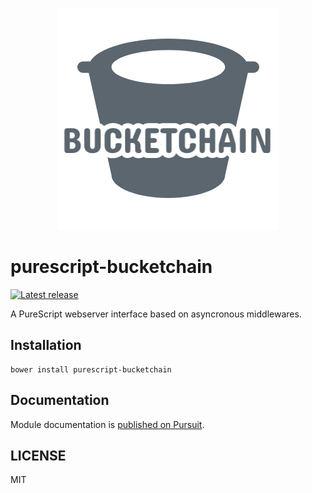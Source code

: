<p align="center">
  <img src="logo.png?raw=true" alt="Bucketchain"/>
</p>

# purescript-bucketchain

[![Latest release](http://img.shields.io/github/release/oreshinya/purescript-bucketchain.svg)](https://github.com/oreshinya/purescript-bucketchain/releases)

A PureScript webserver interface based on asyncronous middlewares.

## Installation

```
bower install purescript-bucketchain
```

## Documentation

Module documentation is [published on Pursuit](http://pursuit.purescript.org/packages/purescript-bucketchain).

## LICENSE

MIT
